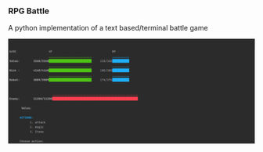 ### RPG Battle

A python implementation of a text based/terminal battle game

![GAME IMAGE](https://github.com/shiwi123/RPG-BATTLE/blob/main/game%20view.png)
